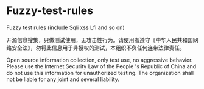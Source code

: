 # Fuzzy-test-rules
Fuzzy test rules (include Sqli xss Lfi and so on)

开源信息搜集，只做测试使用，无攻击性行为。请使用者遵守《中华人民共和国网络安全法》，勿将此信息用于非授权的测试，本组织不负任何连带法律责任。

Open source information collection, only test use, no aggressive behavior. Please use the Internet Security Law of the People 's Republic of China and do not use this information for unauthorized testing. The organization shall not be liable for any joint and several liability.
